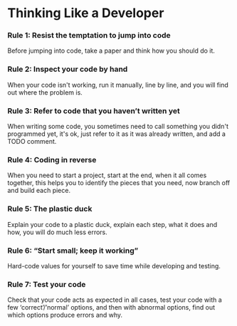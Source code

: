 # Thinking Like a Developer

### Rule 1: Resist the temptation to jump into code
Before jumping into code, take a paper and think how you should do it.  

### Rule 2: Inspect your code by hand
When your code isn't working, run it manually, line by line, and you will find out where the problem is.  

### Rule 3: Refer to code that you haven’t written yet
When writing some code, you sometimes need to call something you didn't programmed yet, it's ok, just refer to it as it was already written, and add a TODO comment.  

### Rule 4: Coding in reverse
When you need to start a project, start at the end, when it all comes together, this helps you to identify the pieces that you need, now branch off and build each piece.  

### Rule 5: The plastic duck
Explain your code to a plastic duck, explain each step, what it does and how, you will do much less errors.  

### Rule 6: “Start small; keep it working” 
Hard-code values for yourself to save time while developing and testing.

### Rule 7: Test your code
Check that your code acts as expected in all cases, test your code with a few ‘correct’/’normal’ options, and then with abnormal options, find out which options produce errors and why.
